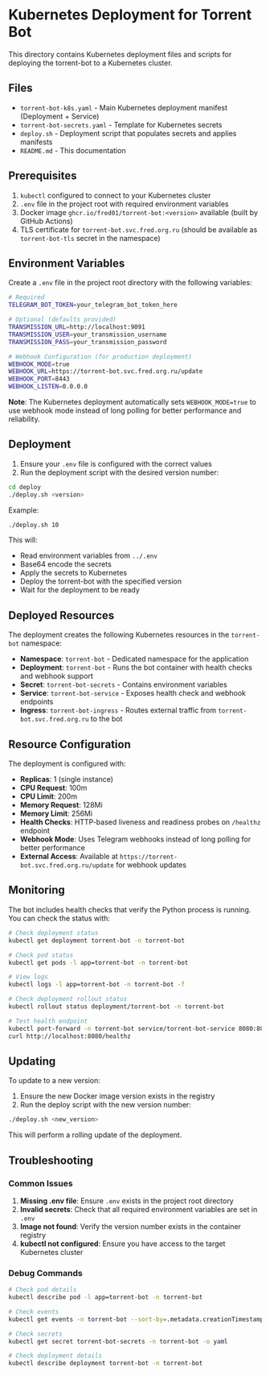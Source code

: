 # Kubernetes Deployment for Torrent Bot

This directory contains Kubernetes deployment files and scripts for deploying the torrent-bot to a Kubernetes cluster.

## Files

- `torrent-bot-k8s.yaml` - Main Kubernetes deployment manifest (Deployment + Service)
- `torrent-bot-secrets.yaml` - Template for Kubernetes secrets
- `deploy.sh` - Deployment script that populates secrets and applies manifests
- `README.md` - This documentation

## Prerequisites

1. `kubectl` configured to connect to your Kubernetes cluster
2. `.env` file in the project root with required environment variables
3. Docker image `ghcr.io/fred01/torrent-bot:<version>` available (built by GitHub Actions)
4. TLS certificate for `torrent-bot.svc.fred.org.ru` (should be available as `torrent-bot-tls` secret in the namespace)

## Environment Variables

Create a `.env` file in the project root directory with the following variables:

```bash
# Required
TELEGRAM_BOT_TOKEN=your_telegram_bot_token_here

# Optional (defaults provided)
TRANSMISSION_URL=http://localhost:9091
TRANSMISSION_USER=your_transmission_username
TRANSMISSION_PASS=your_transmission_password

# Webhook Configuration (for production deployment)
WEBHOOK_MODE=true
WEBHOOK_URL=https://torrent-bot.svc.fred.org.ru/update
WEBHOOK_PORT=8443
WEBHOOK_LISTEN=0.0.0.0
```

**Note**: The Kubernetes deployment automatically sets `WEBHOOK_MODE=true` to use webhook mode instead of long polling for better performance and reliability.

## Deployment

1. Ensure your `.env` file is configured with the correct values
2. Run the deployment script with the desired version number:

```bash
cd deploy
./deploy.sh <version>
```

Example:
```bash
./deploy.sh 10
```

This will:
- Read environment variables from `../.env`
- Base64 encode the secrets
- Apply the secrets to Kubernetes
- Deploy the torrent-bot with the specified version
- Wait for the deployment to be ready

## Deployed Resources

The deployment creates the following Kubernetes resources in the `torrent-bot` namespace:

- **Namespace**: `torrent-bot` - Dedicated namespace for the application
- **Deployment**: `torrent-bot` - Runs the bot container with health checks and webhook support
- **Secret**: `torrent-bot-secrets` - Contains environment variables
- **Service**: `torrent-bot-service` - Exposes health check and webhook endpoints
- **Ingress**: `torrent-bot-ingress` - Routes external traffic from `torrent-bot.svc.fred.org.ru` to the bot

## Resource Configuration

The deployment is configured with:
- **Replicas**: 1 (single instance)
- **CPU Request**: 100m
- **CPU Limit**: 200m
- **Memory Request**: 128Mi
- **Memory Limit**: 256Mi
- **Health Checks**: HTTP-based liveness and readiness probes on `/healthz` endpoint
- **Webhook Mode**: Uses Telegram webhooks instead of long polling for better performance
- **External Access**: Available at `https://torrent-bot.svc.fred.org.ru/update` for webhook updates

## Monitoring

The bot includes health checks that verify the Python process is running. You can check the status with:

```bash
# Check deployment status  
kubectl get deployment torrent-bot -n torrent-bot

# Check pod status
kubectl get pods -l app=torrent-bot -n torrent-bot

# View logs
kubectl logs -l app=torrent-bot -n torrent-bot -f

# Check deployment rollout status
kubectl rollout status deployment/torrent-bot -n torrent-bot

# Test health endpoint
kubectl port-forward -n torrent-bot service/torrent-bot-service 8080:8080 &
curl http://localhost:8080/healthz
```

## Updating

To update to a new version:

1. Ensure the new Docker image version exists in the registry
2. Run the deploy script with the new version number:

```bash
./deploy.sh <new_version>
```

This will perform a rolling update of the deployment.

## Troubleshooting

### Common Issues

1. **Missing .env file**: Ensure `.env` exists in the project root directory
2. **Invalid secrets**: Check that all required environment variables are set in `.env`
3. **Image not found**: Verify the version number exists in the container registry
4. **kubectl not configured**: Ensure you have access to the target Kubernetes cluster

### Debug Commands

```bash
# Check pod details
kubectl describe pod -l app=torrent-bot -n torrent-bot

# Check events
kubectl get events -n torrent-bot --sort-by=.metadata.creationTimestamp

# Check secrets
kubectl get secret torrent-bot-secrets -n torrent-bot -o yaml

# Check deployment details
kubectl describe deployment torrent-bot -n torrent-bot
```